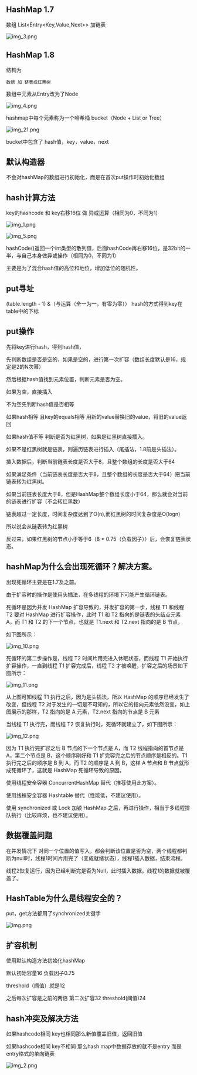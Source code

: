 HashMap 1.7
---

数组 List<Entry<Key,Value,Next>> 加链表

![img_3.png](img_3.png)



HashMap 1.8
---

结构为

    数组 加 链表或红黑树

数组中元素从Entry改为了Node

![img_4.png](img_4.png)

hashmap中每个元素称为一个哈希桶 bucket（Node + List or Tree）

![img_21.png](img_21.png)

bucket中包含了 hash值，key，value，next

默认构造器
---

不会对hashMap的数组进行初始化，而是在首次put操作时初始化数组

hash计算方法
---

key的hashcode 和 key右移16位 做 异或运算（相同为0，不同为1）

![img_1.png](img_1.png)

![img_5.png](img_5.png)

hashCode()返回一个int类型的散列值，后面hashCode再右移16位，是32bit的一半，与自己本身做异或操作（相同为0，不同为1）

主要是为了混合hash值的高位和地位，增加低位的随机性。

put寻址
---

(table.length - 1) &（与运算（全一为一，有零为零）） hash的方式得到key在table中的下标

put操作
---

先将key进行hash，得到hash值， 

先判断数组是否是空的，如果是空的，进行第一次扩容（数组长度默认是16，规定是2的N次幂）

然后根据hash值找到元素位置，判断元素是否为空。

如果为空，直接插入

不为空先判断hash值是否相等

如果hash相等 且key的equals相等 用新的value替换旧的value，将旧的value返回

如果hash值不等 判断是否为红黑树，如果是红黑树直接插入。

如果不是红黑树就是链表，则遍历链表进行插入（尾插法，1.8前是头插法）。

插入数据后，判断当前链表长度是否大于8，且整个数组的长度是否大于64

如果满足条件（当前链表长度是否大于8，且整个数组的长度是否大于64）把当前链表转为红黑树。

如果当前链表长度大于8，但是HashMap整个数组长度小于64，那么就会对当前的链表进行扩容（不会转红黑数）

链表超过一定长度，时间复杂度达到了O(n),而红黑树的时间复杂度是O(logn)

所以说会从链表转为红黑树

反过来，如果红黑树的节点小于等于6（8 * 0.75（负载因子））后，会恢复链表状态。


hashMap为什么会出现死循环？解决方案。
---
出现死循环主要是在1.7及之前。

由于扩容时的操作是使用头插法，在多线程的环境下可能产生循环链表。

死循环是因为并发 HashMap 扩容导致的，并发扩容的第一步，线程 T1 和线程 T2 要对 HashMap 进行扩容操作，此时 T1 和 T2 指向的是链表的头结点元素 A，而 T1 和 T2 的下一个节点，也就是 T1.next 和 T2.next 指向的是 B 节点，

如下图所示：

![img_10.png](img_10.png)

死循环的第二步操作是，线程 T2 时间片用完进入休眠状态，而线程 T1 开始执行扩容操作，一直到线程 T1 扩容完成后，线程 T2 才被唤醒，扩容之后的场景如下图所示：

![img_11.png](img_11.png)

从上图可知线程 T1 执行之后，因为是头插法，所以 HashMap 的顺序已经发生了改变，但线程 T2 对于发生的一切是不可知的，所以它的指向元素依然没变，如上图展示的那样，T2 指向的是 A 元素，T2.next 指向的节点是 B 元素

当线程 T1 执行完，而线程 T2 恢复执行时，死循环就建立了，如下图所示：

![img_12.png](img_12.png)

因为 T1 执行完扩容之后 B 节点的下一个节点是 A，而 T2 线程指向的首节点是 A，第二个节点是 B，这个顺序刚好和 T1 扩完容完之后的节点顺序是相反的。T1 执行完之后的顺序是 B 到 A，而 T2 的顺序是 A 到 B，这样 A 节点和 B 节点就形成死循环了，这就是 HashMap 死循环导致的原因。


使用线程安全容器 ConcurrentHashMap 替代（推荐使用此方案）。

使用线程安全容器 Hashtable 替代（性能低，不建议使用）。

使用 synchronized 或 Lock 加锁 HashMap 之后，再进行操作，相当于多线程排队执行（比较麻烦，也不建议使用）。

数据覆盖问题
---
在并发情况下 对同一个位置的值写入，都会判断该位置是否为空，两个线程都判断为null时，线程1时间片用完了（变成就绪状态），线程1插入数据，结束流程。

线程2恢复运行，因为已经判断完是否为Null，此时插入数据。线程1的数据就被覆盖了。



HashTable为什么是线程安全的？
---
put，get方法都用了synchronized关键字

![img.png](img.png)


扩容机制
---

使用默认构造方法初始化hashMap

默认初始容量16 负载因子0.75

threshold（阈值）就是12  

之后每次扩容是之前的两倍 第二次扩容32 threshold(阈值)24

hash冲突及解决方法
---

如果hashcode相同 key也相同那么新值覆盖旧值，返回旧值

如果hashcode相同 key不相同 那么hash map中数据存放的就不是entry 而是 entry格式的单向链表



![img_2.png](img_2.png)